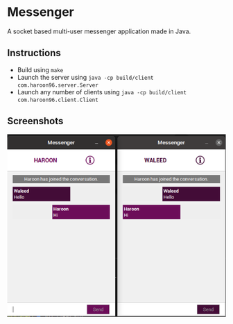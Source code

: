 # Messenger
A socket based multi-user messenger application made in Java.

## Instructions
- Build using `make`
- Launch the server using `java -cp build/client com.haroon96.server.Server`
- Launch any number of clients using `java -cp build/client com.haroon96.client.Client`

## Screenshots
<p align="center">
 <img src="https://github.com/Haroon96/Messenger/raw/gh-pages/img/img.png" alt="Example bot response">
</p>
